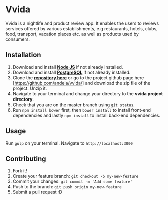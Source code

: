# Vvida
Vvida is a nightlife and product review app. It enables the users to reviews services offered by various establishments, e.g restaurants, hotels, clubs, food, transport, vacation places etc. as well as products used by consumers.  

## Installation

1. Download and install [**Node JS**](https://nodejs.org/en/) if not already installed.
1. Download and install [**PostgreSQL**](http://www.postgresql.org/download/) if not already installed.  
1. Clone the [**repository here**](https://github.com/andela/vvida.git) or go to the project github page here [https://github.com/andela/vvida/] and download the zip file of the project. Unzip it.  
1. Navigate to your terminal and change your directory to the **vvida project directory**.
1. Check that you are on the master branch using `git status`.
1. Run `npm install bower` first, then `bower install` to install front-end dependencies and lastly `npm install` to install back-end dependencies.

## Usage
Run `gulp` on your terminal.
Navigate to `http://localhost:3000`  

## Contributing
1. Fork it!
1. Create your feature branch: `git checkout -b my-new-feature`
1. Commit your changes: `git commit -m 'Add some feature'`
1. Push to the branch: `git push origin my-new-feature`
1. Submit a pull request :D

 



